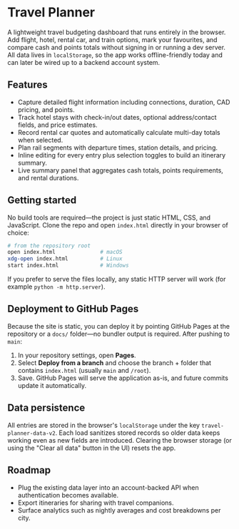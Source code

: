 # Travel Planner

A lightweight travel budgeting dashboard that runs entirely in the browser. Add flight, hotel, rental
car, and train options, mark your favourites, and compare cash and points totals without signing in
or running a dev server. All data lives in `localStorage`, so the app works offline-friendly today
and can later be wired up to a backend account system.

## Features

- Capture detailed flight information including connections, duration, CAD pricing, and points.
- Track hotel stays with check-in/out dates, optional address/contact fields, and price estimates.
- Record rental car quotes and automatically calculate multi-day totals when selected.
- Plan rail segments with departure times, station details, and pricing.
- Inline editing for every entry plus selection toggles to build an itinerary summary.
- Live summary panel that aggregates cash totals, points requirements, and rental durations.

## Getting started

No build tools are required—the project is just static HTML, CSS, and JavaScript. Clone the repo and
open `index.html` directly in your browser of choice:

```sh
# from the repository root
open index.html              # macOS
xdg-open index.html          # Linux
start index.html             # Windows
```

If you prefer to serve the files locally, any static HTTP server will work (for example `python -m
http.server`).

## Deployment to GitHub Pages

Because the site is static, you can deploy it by pointing GitHub Pages at the repository or a `docs/`
folder—no bundler output is required. After pushing to `main`:

1. In your repository settings, open **Pages**.
2. Select **Deploy from a branch** and choose the branch + folder that contains `index.html` (usually
   `main` and `/root`).
3. Save. GitHub Pages will serve the application as-is, and future commits update it automatically.

## Data persistence

All entries are stored in the browser's `localStorage` under the key `travel-planner-data-v2`. Each
load sanitizes stored records so older data keeps working even as new fields are introduced. Clearing
the browser storage (or using the "Clear all data" button in the UI) resets the app.

## Roadmap

- Plug the existing data layer into an account-backed API when authentication becomes available.
- Export itineraries for sharing with travel companions.
- Surface analytics such as nightly averages and cost breakdowns per city.
